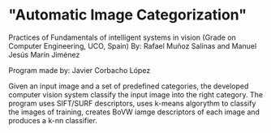 
"Automatic Image Categorization"
======================================

Practices of Fundamentals of intelligent systems in vision (Grade on Computer Engineering, UCO, Spain)
By: Rafael Muñoz Salinas and Manuel Jesús Marín Jiménez

Program made by: Javier Corbacho López

Given an input image and a set of predefined categories, the developed computer vision system classify 
the input image into the right category. 
The program uses SIFT/SURF descriptors, uses k-means algorythm to classify the images of training, creates
BoVW iamge descriptors of each image and produces a k-nn classifier.
